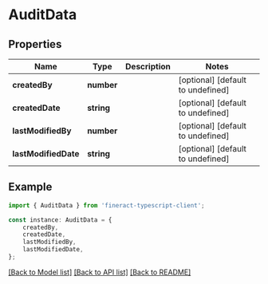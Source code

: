# AuditData


## Properties

Name | Type | Description | Notes
------------ | ------------- | ------------- | -------------
**createdBy** | **number** |  | [optional] [default to undefined]
**createdDate** | **string** |  | [optional] [default to undefined]
**lastModifiedBy** | **number** |  | [optional] [default to undefined]
**lastModifiedDate** | **string** |  | [optional] [default to undefined]

## Example

```typescript
import { AuditData } from 'fineract-typescript-client';

const instance: AuditData = {
    createdBy,
    createdDate,
    lastModifiedBy,
    lastModifiedDate,
};
```

[[Back to Model list]](../README.md#documentation-for-models) [[Back to API list]](../README.md#documentation-for-api-endpoints) [[Back to README]](../README.md)
